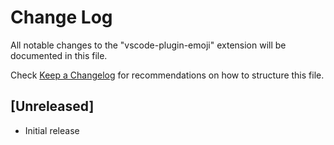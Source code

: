 # Change Log

All notable changes to the "vscode-plugin-emoji" extension will be documented in this file.

Check [Keep a Changelog](http://keepachangelog.com/) for recommendations on how to structure this file.

## [Unreleased]

- Initial release